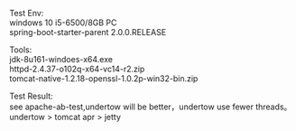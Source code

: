Test Env:<br/>
windows 10 i5-6500/8GB PC <br/>
spring-boot-starter-parent 2.0.0.RELEASE <br/>

Tools:<br/>
jdk-8u161-windoes-x64.exe <br/>
httpd-2.4.37-o102q-x64-vc14-r2.zip <br/>
tomcat-native-1.2.18-openssl-1.0.2p-win32-bin.zip <br/>

Test Result:<br/>
see apache-ab-test,undertow will be better，undertow use fewer threads。<br/>
undertow > tomcat apr > jetty <br/>
